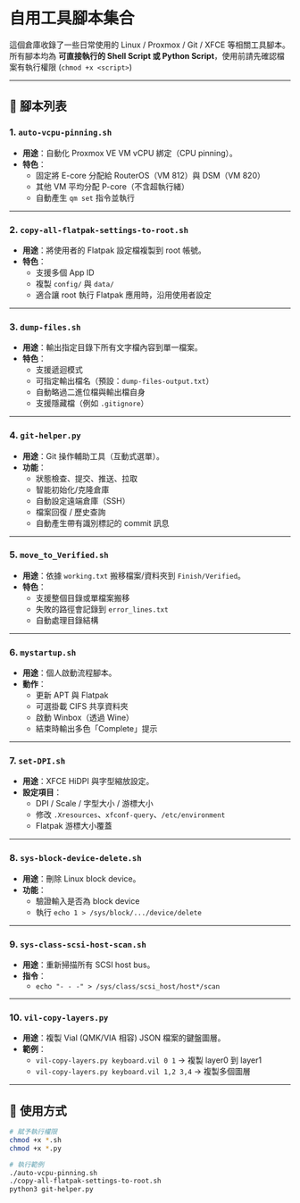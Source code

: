 # 自用工具腳本集合

這個倉庫收錄了一些日常使用的 Linux / Proxmox / Git / XFCE 等相關工具腳本。  
所有腳本均為 **可直接執行的 Shell Script 或 Python Script**，使用前請先確認檔案有執行權限 (`chmod +x <script>`)

---

## 📂 腳本列表

### 1. `auto-vcpu-pinning.sh`
- **用途**：自動化 Proxmox VE VM vCPU 綁定（CPU pinning）。
- **特色**：
  - 固定將 E-core 分配給 RouterOS（VM 812）與 DSM（VM 820）
  - 其他 VM 平均分配 P-core（不含超執行緒）
  - 自動產生 `qm set` 指令並執行

---

### 2. `copy-all-flatpak-settings-to-root.sh`
- **用途**：將使用者的 Flatpak 設定檔複製到 root 帳號。
- **特色**：
  - 支援多個 App ID
  - 複製 `config/` 與 `data/`
  - 適合讓 root 執行 Flatpak 應用時，沿用使用者設定

---

### 3. `dump-files.sh`
- **用途**：輸出指定目錄下所有文字檔內容到單一檔案。
- **特色**：
  - 支援遞迴模式
  - 可指定輸出檔名（預設：`dump-files-output.txt`）
  - 自動略過二進位檔與輸出檔自身
  - 支援隱藏檔（例如 `.gitignore`）

---

### 4. `git-helper.py`
- **用途**：Git 操作輔助工具（互動式選單）。
- **功能**：
  - 狀態檢查、提交、推送、拉取
  - 智能初始化/克隆倉庫
  - 自動設定遠端倉庫（SSH）
  - 檔案回復 / 歷史查詢
  - 自動產生帶有識別標記的 commit 訊息

---

### 5. `move_to_Verified.sh`
- **用途**：依據 `working.txt` 搬移檔案/資料夾到 `Finish/Verified`。
- **特色**：
  - 支援整個目錄或單檔案搬移
  - 失敗的路徑會記錄到 `error_lines.txt`
  - 自動處理目錄結構

---

### 6. `mystartup.sh`
- **用途**：個人啟動流程腳本。
- **動作**：
  - 更新 APT 與 Flatpak
  - 可選掛載 CIFS 共享資料夾
  - 啟動 Winbox（透過 Wine）
  - 結束時輸出多色「Complete」提示

---

### 7. `set-DPI.sh`
- **用途**：XFCE HiDPI 與字型縮放設定。
- **設定項目**：
  - DPI / Scale / 字型大小 / 游標大小
  - 修改 `.Xresources`、`xfconf-query`、`/etc/environment`
  - Flatpak 游標大小覆蓋

---

### 8. `sys-block-device-delete.sh`
- **用途**：刪除 Linux block device。
- **功能**：
  - 驗證輸入是否為 block device
  - 執行 `echo 1 > /sys/block/.../device/delete`

---

### 9. `sys-class-scsi-host-scan.sh`
- **用途**：重新掃描所有 SCSI host bus。
- **指令**：
  - `echo "- - -" > /sys/class/scsi_host/host*/scan`

---

### 10. `vil-copy-layers.py`
- **用途**：複製 Vial (QMK/VIA 相容) JSON 檔案的鍵盤圖層。
- **範例**：
  - `vil-copy-layers.py keyboard.vil 0 1` → 複製 layer0 到 layer1
  - `vil-copy-layers.py keyboard.vil 1,2 3,4` → 複製多個圖層

---

## 🚀 使用方式

```bash
# 賦予執行權限
chmod +x *.sh
chmod +x *.py

# 執行範例
./auto-vcpu-pinning.sh
./copy-all-flatpak-settings-to-root.sh
python3 git-helper.py


